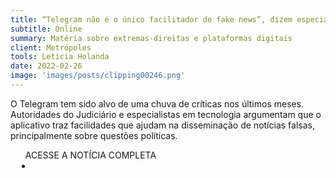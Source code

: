 ```yaml
---
title: “Telegram não é o único facilitador de fake news”, dizem especialistas  
subtitle: Online
summary: Matéria sobre extremas-direitas e plataformas digitais
client: Metrópoles
tools: Leticia Holanda
date: 2022-02-26
image: 'images/posts/clipping00246.png'
---
```


O Telegram tem sido alvo de uma chuva de críticas nos últimos meses. Autoridades do Judiciário e especialistas em tecnologia argumentam que o aplicativo traz facilidades que ajudam na disseminação de notícias falsas, principalmente sobre questões políticas.

<div class="post__share"><ul class="share__list list-reset">ACESSE A NOTÍCIA COMPLETA<li class="share__item" style="margin-left: 10px"><a class="share__link share__facebook" style="background: #fa5657" href="https://www.metropoles.com/brasil/telegram-nao-e-o-unico-facilitador-de-fake-news-dizem-especialistas" title="Link" rel="nofollow"><i class="fa-solid fa-link"></i></a></li></ul></div>
<!-- <div class="gallery-box"><div class="gallery"><img src="/clipping/images/example-1.jpg" loading="lazy" alt="Project"><img src="/clipping/images/example-2.jpg" loading="lazy" alt="Project"></div><em>Gallery / <a href="https://www.freepik.com/" target="_blank">Freepic</a></em></div> -->
